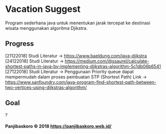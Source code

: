 # Vacation Suggest

Program sederhana java untuk menentukan jarak tercepat ke destinasi wisata menggunakan algoritma Djikstra.

## Progress

[21122018]
Studi Literatur -> https://www.baeldung.com/java-dijkstra<br/>
[24122018]
Studi Literatur -> https://medium.com/@ssaurel/calculate-shortest-paths-in-java-by-implementing-dijkstras-algorithm-5c1db06b6541
[27122018]
Studi Literatur -> Penggunaan Priority queue dapat mempermudah dalam proses pembuatan STP (Shortest Path)
Link -> https://www.sanfoundry.com/java-program-find-shortest-path-between-two-vertices-using-dijkstras-algorithm/

## Goal

?

#### Panjibaskoro &copy; 2018 https://panjibaskoro.web.id/

